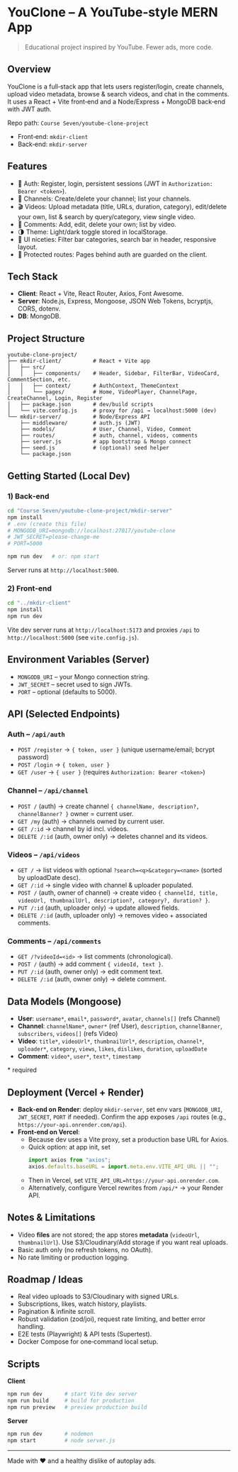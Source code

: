 # YouClone – A YouTube‑style MERN App

> Educational project inspired by YouTube. Fewer ads, more code.

## Overview
YouClone is a full‑stack app that lets users register/login, create channels, upload video metadata, browse & search videos, and chat in the comments. It uses a React + Vite front‑end and a Node/Express + MongoDB back‑end with JWT auth.

Repo path: `Course Seven/youtube-clone-project`  
- Front‑end: `mkdir-client`  
- Back‑end: `mkdir-server`

## Features
- 🔐 Auth: Register, login, persistent sessions (JWT in `Authorization: Bearer <token>`).
- 👤 Channels: Create/delete your channel; list your channels.
- 🎬 Videos: Upload metadata (title, URLs, duration, category), edit/delete your own, list & search by query/category, view single video.
- 💬 Comments: Add, edit, delete your own; list by video.
- 🌗 Theme: Light/dark toggle stored in localStorage.
- 🔎 UI niceties: Filter bar categories, search bar in header, responsive layout.
- 🧭 Protected routes: Pages behind auth are guarded on the client.

## Tech Stack
- **Client**: React + Vite, React Router, Axios, Font Awesome.
- **Server**: Node.js, Express, Mongoose, JSON Web Tokens, bcryptjs, CORS, dotenv.
- **DB**: MongoDB.

## Project Structure
```
youtube-clone-project/
├── mkdir-client/          # React + Vite app
│   ├── src/
│   │   ├── components/    # Header, Sidebar, FilterBar, VideoCard, CommentSection, etc.
│   │   ├── context/       # AuthContext, ThemeContext
│   │   └── pages/         # Home, VideoPlayer, ChannelPage, CreateChannel, Login, Register
│   ├── package.json       # dev/build scripts
│   └── vite.config.js     # proxy for /api → localhost:5000 (dev)
└── mkdir-server/          # Node/Express API
    ├── middleware/        # auth.js (JWT)
    ├── models/            # User, Channel, Video, Comment
    ├── routes/            # auth, channel, videos, comments
    ├── server.js          # app bootstrap & Mongo connect
    ├── seed.js            # (optional) seed helper
    └── package.json
```

## Getting Started (Local Dev)

### 1) Back‑end
```bash
cd "Course Seven/youtube-clone-project/mkdir-server"
npm install
# .env (create this file)
# MONGODB_URI=mongodb://localhost:27017/youtube-clone
# JWT_SECRET=please-change-me
# PORT=5000

npm run dev   # or: npm start
```
Server runs at `http://localhost:5000`.

### 2) Front‑end
```bash
cd "../mkdir-client"
npm install
npm run dev
```
Vite dev server runs at `http://localhost:5173` and proxies `/api` to `http://localhost:5000` (see `vite.config.js`).

## Environment Variables (Server)
- `MONGODB_URI` – your Mongo connection string.
- `JWT_SECRET` – secret used to sign JWTs.
- `PORT` – optional (defaults to 5000).

## API (Selected Endpoints)

### Auth – `/api/auth`
- `POST /register` → `{ token, user }` (unique username/email; bcrypt password)  
- `POST /login` → `{ token, user }`  
- `GET /user` → `{ user }` (requires `Authorization: Bearer <token>`)

### Channel – `/api/channel`
- `POST /` (auth) → create channel `{ channelName, description?, channelBanner? }` owner = current user.
- `GET /my` (auth) → channels owned by current user.
- `GET /:id` → channel by id incl. videos.
- `DELETE /:id` (auth, owner only) → deletes channel and its videos.

### Videos – `/api/videos`
- `GET /` → list videos with optional `?search=<q>&category=<name>` (sorted by uploadDate desc).  
- `GET /:id` → single video with channel & uploader populated.  
- `POST /` (auth, owner of channel) → create video `{ channelId, title, videoUrl, thumbnailUrl, description?, category?, duration? }`.  
- `PUT /:id` (auth, uploader only) → update allowed fields.  
- `DELETE /:id` (auth, uploader only) → removes video + associated comments.

### Comments – `/api/comments`
- `GET /?videoId=<id>` → list comments (chronological).  
- `POST /` (auth) → add comment `{ videoId, text }`.  
- `PUT /:id` (auth, owner only) → edit comment text.  
- `DELETE /:id` (auth, owner only) → delete comment.

## Data Models (Mongoose)
- **User**: `username*`, `email*`, `password*`, `avatar`, `channels[]` (refs Channel)
- **Channel**: `channelName*`, `owner*` (ref User), `description`, `channelBanner`, `subscribers`, `videos[]` (refs Video)
- **Video**: `title*`, `videoUrl*`, `thumbnailUrl*`, `description`, `channel*`, `uploader*`, `category`, `views`, `likes`, `dislikes`, `duration`, `uploadDate`
- **Comment**: `video*`, `user*`, `text*`, `timestamp`

\* required

## Deployment (Vercel + Render)
- **Back‑end on Render**: deploy `mkdir-server`, set env vars (`MONGODB_URI`, `JWT_SECRET`, `PORT` if needed). Confirm the app exposes `/api` routes (e.g., `https://your-api.onrender.com/api`).
- **Front‑end on Vercel**:
  - Because dev uses a Vite proxy, set a production base URL for Axios.
  - Quick option: at app init, set
    ```js
    import axios from "axios";
    axios.defaults.baseURL = import.meta.env.VITE_API_URL || "";
    ```
  - Then in Vercel, set `VITE_API_URL=https://your-api.onrender.com`.
  - Alternatively, configure Vercel rewrites from `/api/*` → your Render API.

## Notes & Limitations
- Video **files** are not stored; the app stores **metadata** (`videoUrl`, `thumbnailUrl`). Use S3/Cloudinary/Add storage if you want real uploads.
- Basic auth only (no refresh tokens, no OAuth).
- No rate limiting or production logging.

## Roadmap / Ideas
- Real video uploads to S3/Cloudinary with signed URLs.
- Subscriptions, likes, watch history, playlists.
- Pagination & infinite scroll.
- Robust validation (zod/joi), request rate limiting, and better error handling.
- E2E tests (Playwright) & API tests (Supertest).
- Docker Compose for one‑command local setup.

## Scripts
**Client**
```bash
npm run dev       # start Vite dev server
npm run build     # build for production
npm run preview   # preview production build
```
**Server**
```bash
npm run dev       # nodemon
npm start         # node server.js
```

---

Made with ❤ and a healthy dislike of autoplay ads.